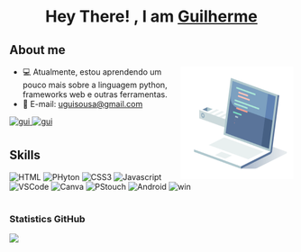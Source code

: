 <!--by alsiam
- uguisousa -->
<h1 align="center">
         Hey There! , I am
                <b><a target="_blank" href="#">Guilherme</a> </b>
        
</h1>

      
## About me
 
 <img align="right" width="200" height="200" src="10_coding_dribbble.gif" alt="10_coding_dribbble.gif" />

- 💻 Atualmente, estou aprendendo um pouco mais sobre a linguagem python, frameworks web e outras ferramentas.<br/>
- 📧 E-mail: uguisousa@gmail.com<br/>
</p>
<p>

<p align="left">
 <a href="https://linkedin.com/in/uguisousa" target="_blank">
  <img src="https://img.shields.io/badge/LinkedIn-0077B5?style=for-the-badge&logo=linkedin&logoColor=white" alt="gui"/>
 </a>
 
 <a href="https://instagram.com/uguisousa" target="_blank">
  <img src="https://img.shields.io/badge/Instagram-fe4164?style=for-the-badge&logo=instagram&logoColor=white" alt="gui" />
 </a> 
   
  

</p>


  # <h2>Skills</h2>
![HTML](https://img.shields.io/badge/HTML5-E34F26?style=for-the-badge&logo=html5&logoColor=white)
![PHyton](https://img.shields.io/badge/Python-3776AB?style=for-the-badge&logo=python&logoColor=white)
![CSS3](https://img.shields.io/badge/CSS3-1572B6?style=for-the-badge&logo=css3&logoColor=white)
![Javascript](https://img.shields.io/badge/Javascript-F0DB4F?style=for-the-badge&labelColor=black&logo=javascript&logoColor=F0DB4F)
![VSCode](https://img.shields.io/badge/Visual_Studio-0078d7?style=for-the-badge&logo=visual%20studio&logoColor=white) 
![Canva](https://img.shields.io/badge/Canva-%2300C4CC.svg?&style=for-the-badge&logo=Canva&logoColor=white)
![PStouch](https://img.shields.io/badge/Adobe%20Photoshop-31A8FF?style=for-the-badge&logo=Adobe%20Photoshop&logoColor=black)
![Android](https://img.shields.io/badge/Android-3DDC84?style=for-the-badge&logo=android&logoColor=white)
![win](https://img.shields.io/badge/Windows-0078D6?style=for-the-badge&logo=windows&logoColor=white)

#




#

<h3> Statistics <b>GitHub</b> </h3> 

<p aling="center">
<a href="https://github.com/uguisousa">
<img loading="lazy" height="180em" src="https://github-readme-stats.vercel.app/api/top-langs/?username=uguisousa&layout=compact&langs_count=7&theme=dracula"/>
</p>
